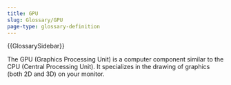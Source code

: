 ```yaml
---
title: GPU
slug: Glossary/GPU
page-type: glossary-definition
---
```


{{GlossarySidebar}}

The GPU (Graphics Processing Unit) is a computer component similar to the CPU (Central Processing Unit). It specializes in the drawing of graphics (both 2D and 3D) on your monitor.
